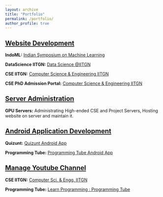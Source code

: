 ```yaml
---
layout: archive
title: "Portfolio"
permalink: /portfolio/
author_profile: true
---
```


## <ins>Website Development</ins>
**IndoML:** [Indian Symposium on Machine Learning](https://indoml.in/)

**DataScience IITGN:** [Data Science @IITGN](https://labs.iitgn.ac.in/datascience/)

**CSE IITGN:** [Computer Science & Engineering IITGN](https://cs.iitgn.ac.in/)

**CSE PhD Admission Portal:** [Computer Science & Engineering IITGN ](https://cs.iitgn.ac.in/)



## <ins>Server Administration</ins>
**GPU Servers:** Administrating High-ended CSE and Project Servers, Hosting website on server and maintain it. 

## <ins>Android Application Development</ins>
**Quizunt:** [Quizunt Android App](https://play.google.com/store/apps/details?id=oak.tech.quizunt)

**Programming Tube:** [Programming Tube Android App](https://play.google.com/store/apps/details?id=com.programmingtube)

## <ins>Manage Youtube Channel</ins>
**CSE IITGN:** [Computer Sci. & Engg. IITGN](https://www.youtube.com/channel/UCPYUnvUV3CiMmkhfYME48QQ)

**Programming Tube:** [Learn Programming : Programming Tube](https://www.youtube.com/c/ProgrammingTube)